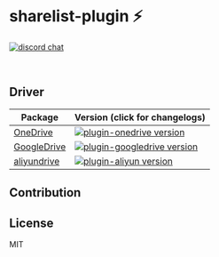 # sharelist-plugin ⚡

<p>
  <a href="https://discord.gg/VHHzyCCUuH"><img src="https://img.shields.io/badge/chat-discord-blue?style=flat&logo=discord" alt="discord chat"></a>
</p>
<br/>


## Driver

| Package                                           | Version (click for changelogs)                                                                                                       |
| ------------------------------------------------- | :----------------------------------------------------------------------------------------------------------------------------------- |
| [OneDrive](packages/onedrive/index.js)         | [![plugin-onedrive version](https://img.shields.io/github/package-json/v/linkdrive/sharelist-plugin?filename=packages%2Fonedrive%2Fpackage.json&label=%20&logo=%20&style=flat-square&color=blue)](packages/onedrive/CHANGELOG.md)             |
| [GoogleDrive](packages/googledrive/index.js)         | [![plugin-googledrive version](https://img.shields.io/github/package-json/v/linkdrive/sharelist-plugin?filename=packages%2Fgoogledrive%2Fpackage.json&label=%20&logo=%20&style=flat-square&color=blue)](packages/googledrive/CHANGELOG.md)             |
| [aliyundrive](packages/aliyun/index.js)         | [![plugin-aliyun version](https://img.shields.io/github/package-json/v/linkdrive/sharelist-plugin?filename=packages%2Faliyundrive%2Fpackage.json&label=%20&logo=%20&style=flat-square&color=blue)](packages/aliyundrive/CHANGELOG.md)             |

## Contribution


## License

MIT

